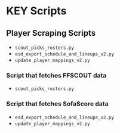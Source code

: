 # KEY Scripts
## Player Scraping Scripts
- `scout_picks_rosters.py`
- `esd_export_schedule_and_lineups_v2.py`
- `update_player_mappings_v2.py`

### Script that fetches FFSCOUT data
- `scout_picks_rosters.py`

### Script that fetches SofaScore data
- `esd_export_schedule_and_lineups_v2.py`
- `update_player_mappings_v2.py`

